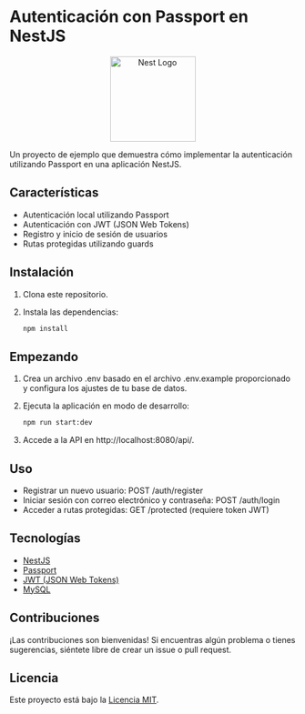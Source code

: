 # Autenticación con Passport en NestJS

<p align="center">
  <img src="https://nestjs.com/img/logo-small.svg" width="150" alt="Nest Logo" />
</p>

Un proyecto de ejemplo que demuestra cómo implementar la autenticación utilizando Passport en una aplicación NestJS.

## Características

- Autenticación local utilizando Passport
- Autenticación con JWT (JSON Web Tokens)
- Registro y inicio de sesión de usuarios
- Rutas protegidas utilizando guards

## Instalación

1. Clona este repositorio.

2. Instala las dependencias:
   ```bash
   npm install
   ```

## Empezando

1. Crea un archivo .env basado en el archivo .env.example proporcionado y configura los ajustes de tu base de datos.

2. Ejecuta la aplicación en modo de desarrollo:
   ```bash
   npm run start:dev
   ```

3. Accede a la API en http://localhost:8080/api/.

## Uso

- Registrar un nuevo usuario: POST /auth/register
- Iniciar sesión con correo electrónico y contraseña: POST /auth/login
- Acceder a rutas protegidas: GET /protected (requiere token JWT)

## Tecnologías

- [NestJS](https://nestjs.com)
- [Passport](http://www.passportjs.org)
- [JWT (JSON Web Tokens)](https://jwt.io)
- [MySQL](https://www.mysql.com)

## Contribuciones

¡Las contribuciones son bienvenidas! Si encuentras algún problema o tienes sugerencias, siéntete libre de crear un issue o pull request.

## Licencia

Este proyecto está bajo la [Licencia MIT](LICENSE).

